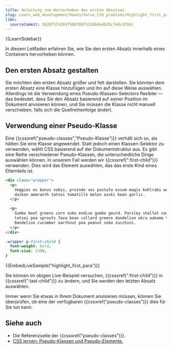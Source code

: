 ```yaml
---
title: Anleitung zum Hervorheben des ersten Absatzes
slug: Learn_web_development/Howto/Solve_CSS_problems/Highlight_first_para
l10n:
  sourceCommit: 5b20f5f4265f988f80f513db0e4b35c7e0cd70dc
---
```


{{LearnSidebar}}

In diesem Leitfaden erfahren Sie, wie Sie den ersten Absatz innerhalb eines Containers hervorheben können.

## Den ersten Absatz gestalten

Sie möchten den ersten Absatz größer und fett darstellen. Sie könnten dem ersten Absatz eine Klasse hinzufügen und ihn auf diese Weise auswählen. Allerdings ist die Verwendung eines Pseudo-Klassen-Selectors flexibler — das bedeutet, dass Sie den Absatz basierend auf seiner Position im Dokument anvisieren können, und Sie müssen die Klasse nicht manuell verschieben, falls sich die Quellreihenfolge ändert.

## Verwendung einer Pseudo-Klasse

Eine {{cssxref("pseudo-classes","Pseudo-Klasse")}} verhält sich so, als hätten Sie eine Klasse angewendet. Statt jedoch einen Klassen-Selektor zu verwenden, wählt CSS basierend auf der Dokumentstruktur aus. Es gibt eine Reihe verschiedener Pseudo-Klassen, die unterschiedliche Dinge auswählen können. In unserem Fall werden wir {{cssxref(":first-child")}} verwenden. Dies wird das Element auswählen, das das erste Kind eines Elternteils ist.

```html live-sample___highlight_first_para
<div class="wrapper">
  <p>
    Veggies es bonus vobis, proinde vos postulo essum magis kohlrabi welsh onion
    daikon amaranth tatsoi tomatillo melon azuki bean garlic.
  </p>

  <p>
    Gumbo beet greens corn soko endive gumbo gourd. Parsley shallot courgette
    tatsoi pea sprouts fava bean collard greens dandelion okra wakame tomato.
    Dandelion cucumber earthnut pea peanut soko zucchini.
  </p>
</div>
```

```css live-sample___highlight_first_para
.wrapper p:first-child {
  font-weight: bold;
  font-size: 130%;
}
```

{{EmbedLiveSample("highlight_first_para")}}

Sie können im obigen Live-Beispiel versuchen, {{cssxref(":first-child")}} in {{cssxref(":last-child")}} zu ändern, und Sie werden den letzten Absatz auswählen.

Immer wenn Sie etwas in Ihrem Dokument anvisieren müssen, können Sie überprüfen, ob eine der verfügbaren {{cssxref("pseudo-classes")}} dies für Sie tun kann.

## Siehe auch

- Die Referenzseite der {{cssxref("pseudo-classes")}}.
- [CSS lernen: Pseudo-Klassen und Pseudo-Elemente.](/de/docs/Learn_web_development/Core/Styling_basics/Pseudo_classes_and_elements)
